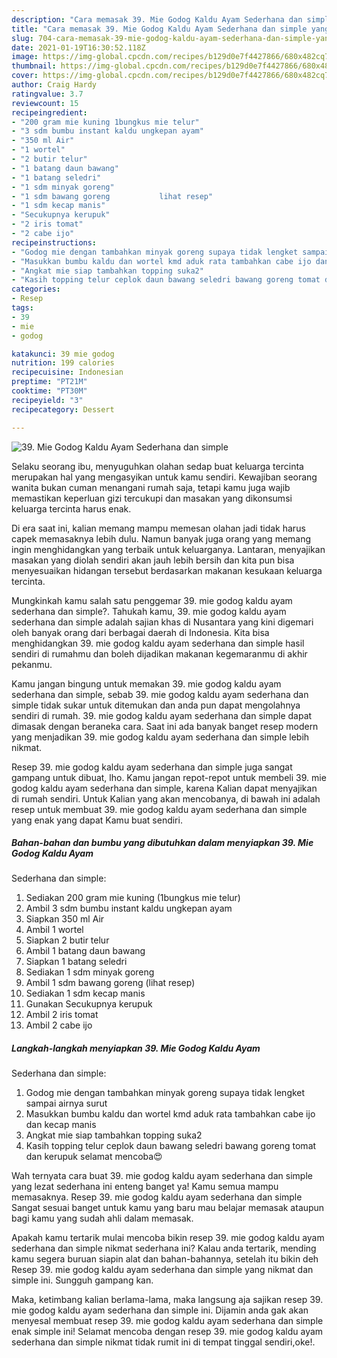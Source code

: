 ```yaml
---
description: "Cara memasak 39. Mie Godog Kaldu Ayam Sederhana dan simple yang sedap dan Mudah Dibuat"
title: "Cara memasak 39. Mie Godog Kaldu Ayam Sederhana dan simple yang sedap dan Mudah Dibuat"
slug: 704-cara-memasak-39-mie-godog-kaldu-ayam-sederhana-dan-simple-yang-sedap-dan-mudah-dibuat
date: 2021-01-19T16:30:52.118Z
image: https://img-global.cpcdn.com/recipes/b129d0e7f4427866/680x482cq70/39-mie-godog-kaldu-ayam-sederhana-dan-simple-foto-resep-utama.jpg
thumbnail: https://img-global.cpcdn.com/recipes/b129d0e7f4427866/680x482cq70/39-mie-godog-kaldu-ayam-sederhana-dan-simple-foto-resep-utama.jpg
cover: https://img-global.cpcdn.com/recipes/b129d0e7f4427866/680x482cq70/39-mie-godog-kaldu-ayam-sederhana-dan-simple-foto-resep-utama.jpg
author: Craig Hardy
ratingvalue: 3.7
reviewcount: 15
recipeingredient:
- "200 gram mie kuning 1bungkus mie telur"
- "3 sdm bumbu instant kaldu ungkepan ayam"
- "350 ml Air"
- "1 wortel"
- "2 butir telur"
- "1 batang daun bawang"
- "1 batang seledri"
- "1 sdm minyak goreng"
- "1 sdm bawang goreng           lihat resep"
- "1 sdm kecap manis"
- "Secukupnya kerupuk"
- "2 iris tomat"
- "2 cabe ijo"
recipeinstructions:
- "Godog mie dengan tambahkan minyak goreng supaya tidak lengket sampai airnya surut"
- "Masukkan bumbu kaldu dan wortel kmd aduk rata tambahkan cabe ijo dan kecap manis"
- "Angkat mie siap tambahkan topping suka2"
- "Kasih topping telur ceplok daun bawang seledri bawang goreng tomat dan kerupuk selamat mencoba😍"
categories:
- Resep
tags:
- 39
- mie
- godog

katakunci: 39 mie godog 
nutrition: 199 calories
recipecuisine: Indonesian
preptime: "PT21M"
cooktime: "PT30M"
recipeyield: "3"
recipecategory: Dessert

---
```



![39. Mie Godog Kaldu Ayam
Sederhana dan simple](https://img-global.cpcdn.com/recipes/b129d0e7f4427866/680x482cq70/39-mie-godog-kaldu-ayam-sederhana-dan-simple-foto-resep-utama.jpg)

Selaku seorang ibu, menyuguhkan olahan sedap buat keluarga tercinta merupakan hal yang mengasyikan untuk kamu sendiri. Kewajiban seorang  wanita bukan cuman menangani rumah saja, tetapi kamu juga wajib memastikan keperluan gizi tercukupi dan masakan yang dikonsumsi keluarga tercinta harus enak.

Di era  saat ini, kalian memang mampu memesan olahan jadi tidak harus capek memasaknya lebih dulu. Namun banyak juga orang yang memang ingin menghidangkan yang terbaik untuk keluarganya. Lantaran, menyajikan masakan yang diolah sendiri akan jauh lebih bersih dan kita pun bisa menyesuaikan hidangan tersebut berdasarkan makanan kesukaan keluarga tercinta. 



Mungkinkah kamu salah satu penggemar 39. mie godog kaldu ayam
sederhana dan simple?. Tahukah kamu, 39. mie godog kaldu ayam
sederhana dan simple adalah sajian khas di Nusantara yang kini digemari oleh banyak orang dari berbagai daerah di Indonesia. Kita bisa menghidangkan 39. mie godog kaldu ayam
sederhana dan simple hasil sendiri di rumahmu dan boleh dijadikan makanan kegemaranmu di akhir pekanmu.

Kamu jangan bingung untuk memakan 39. mie godog kaldu ayam
sederhana dan simple, sebab 39. mie godog kaldu ayam
sederhana dan simple tidak sukar untuk ditemukan dan anda pun dapat mengolahnya sendiri di rumah. 39. mie godog kaldu ayam
sederhana dan simple dapat dimasak dengan beraneka cara. Saat ini ada banyak banget resep modern yang menjadikan 39. mie godog kaldu ayam
sederhana dan simple lebih nikmat.

Resep 39. mie godog kaldu ayam
sederhana dan simple juga sangat gampang untuk dibuat, lho. Kamu jangan repot-repot untuk membeli 39. mie godog kaldu ayam
sederhana dan simple, karena Kalian dapat menyajikan di rumah sendiri. Untuk Kalian yang akan mencobanya, di bawah ini adalah resep untuk membuat 39. mie godog kaldu ayam
sederhana dan simple yang enak yang dapat Kamu buat sendiri.

<!--inarticleads1-->

##### Bahan-bahan dan bumbu yang dibutuhkan dalam menyiapkan 39. Mie Godog Kaldu Ayam
Sederhana dan simple:

1. Sediakan 200 gram mie kuning (1bungkus mie telur)
1. Ambil 3 sdm bumbu instant kaldu ungkepan ayam
1. Siapkan 350 ml Air
1. Ambil 1 wortel
1. Siapkan 2 butir telur
1. Ambil 1 batang daun bawang
1. Siapkan 1 batang seledri
1. Sediakan 1 sdm minyak goreng
1. Ambil 1 sdm bawang goreng           (lihat resep)
1. Sediakan 1 sdm kecap manis
1. Gunakan Secukupnya kerupuk
1. Ambil 2 iris tomat
1. Ambil 2 cabe ijo




<!--inarticleads2-->

##### Langkah-langkah menyiapkan 39. Mie Godog Kaldu Ayam
Sederhana dan simple:

1. Godog mie dengan tambahkan minyak goreng supaya tidak lengket sampai airnya surut
1. Masukkan bumbu kaldu dan wortel kmd aduk rata tambahkan cabe ijo dan kecap manis
1. Angkat mie siap tambahkan topping suka2
1. Kasih topping telur ceplok daun bawang seledri bawang goreng tomat dan kerupuk selamat mencoba😍




Wah ternyata cara buat 39. mie godog kaldu ayam
sederhana dan simple yang lezat sederhana ini enteng banget ya! Kamu semua mampu memasaknya. Resep 39. mie godog kaldu ayam
sederhana dan simple Sangat sesuai banget untuk kamu yang baru mau belajar memasak ataupun bagi kamu yang sudah ahli dalam memasak.

Apakah kamu tertarik mulai mencoba bikin resep 39. mie godog kaldu ayam
sederhana dan simple nikmat sederhana ini? Kalau anda tertarik, mending kamu segera buruan siapin alat dan bahan-bahannya, setelah itu bikin deh Resep 39. mie godog kaldu ayam
sederhana dan simple yang nikmat dan simple ini. Sungguh gampang kan. 

Maka, ketimbang kalian berlama-lama, maka langsung aja sajikan resep 39. mie godog kaldu ayam
sederhana dan simple ini. Dijamin anda gak akan menyesal membuat resep 39. mie godog kaldu ayam
sederhana dan simple enak simple ini! Selamat mencoba dengan resep 39. mie godog kaldu ayam
sederhana dan simple nikmat tidak rumit ini di tempat tinggal sendiri,oke!.


